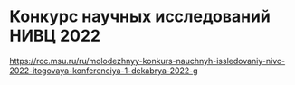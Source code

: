 # Конкурс научных исследований НИВЦ 2022

<https://rcc.msu.ru/ru/molodezhnyy-konkurs-nauchnyh-issledovaniy-nivc-2022-itogovaya-konferenciya-1-dekabrya-2022-g>
